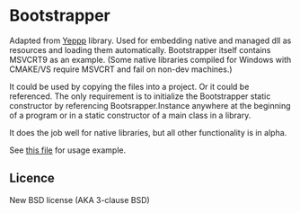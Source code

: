 Bootstrapper
============

Adapted from [Yeppp](http://www.yeppp.info/) library. Used for embedding native and managed dll 
as resources and loading them automatically. Bootstrapper itself 
contains MSVCRT9 as an example. (Some native libraries compiled for Windows
with CMAKE/VS require MSVCRT and fail on non-dev machines.)

It could be used by copying the files into a project. Or it could be referenced. 
The only requirement is to initialize the Bootstrapper static constructor by 
referencing Bootsrapper.Instance anywhere at the beginning of a program or in a 
static constructor of a main class in a library.

It does the job well for native libraries, but all other functionality is in alpha.

See [this file](https://github.com/Spreads/Bootstrapper/blob/master/src/Bootstrapper/Bootstrapper.cs) for usage example.


Licence
--------
New BSD license (AKA 3-clause BSD)